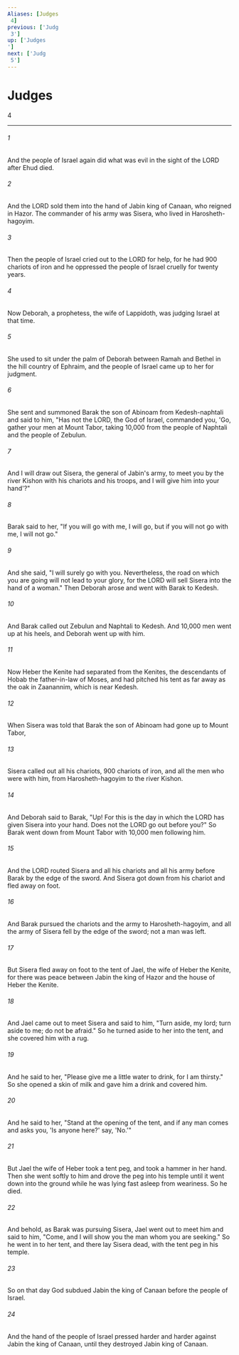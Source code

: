 ```yaml
---
Aliases: [Judges 4]
previous: ['Judg 3']
up: ['Judges']
next: ['Judg 5']
---
```

# Judges 4

***
 

###### 1 
And the people of Israel again did what was evil in the sight of the LORD after Ehud died.  

###### 2 
And the LORD sold them into the hand of Jabin king of Canaan, who reigned in Hazor. The commander of his army was Sisera, who lived in Harosheth-hagoyim.  

###### 3 
Then the people of Israel cried out to the LORD for help, for he had 900 chariots of iron and he oppressed the people of Israel cruelly for twenty years.  

###### 4 
Now Deborah, a prophetess, the wife of Lappidoth, was judging Israel at that time.  

###### 5 
She used to sit under the palm of Deborah between Ramah and Bethel in the hill country of Ephraim, and the people of Israel came up to her for judgment.  

###### 6 
She sent and summoned Barak the son of Abinoam from Kedesh-naphtali and said to him, "Has not the LORD, the God of Israel, commanded you, 'Go, gather your men at Mount Tabor, taking 10,000 from the people of Naphtali and the people of Zebulun.  

###### 7 
And I will draw out Sisera, the general of Jabin's army, to meet you by the river Kishon with his chariots and his troops, and I will give him into your hand'?"  

###### 8 
Barak said to her, "If you will go with me, I will go, but if you will not go with me, I will not go."  

###### 9 
And she said, "I will surely go with you. Nevertheless, the road on which you are going will not lead to your glory, for the LORD will sell Sisera into the hand of a woman." Then Deborah arose and went with Barak to Kedesh.  

###### 10 
And Barak called out Zebulun and Naphtali to Kedesh. And 10,000 men went up at his heels, and Deborah went up with him.  

###### 11 
Now Heber the Kenite had separated from the Kenites, the descendants of Hobab the father-in-law of Moses, and had pitched his tent as far away as the oak in Zaanannim, which is near Kedesh.  

###### 12 
When Sisera was told that Barak the son of Abinoam had gone up to Mount Tabor,  

###### 13 
Sisera called out all his chariots, 900 chariots of iron, and all the men who were with him, from Harosheth-hagoyim to the river Kishon.  

###### 14 
And Deborah said to Barak, "Up! For this is the day in which the LORD has given Sisera into your hand. Does not the LORD go out before you?" So Barak went down from Mount Tabor with 10,000 men following him.  

###### 15 
And the LORD routed Sisera and all his chariots and all his army before Barak by the edge of the sword. And Sisera got down from his chariot and fled away on foot.  

###### 16 
And Barak pursued the chariots and the army to Harosheth-hagoyim, and all the army of Sisera fell by the edge of the sword; not a man was left.  

###### 17 
But Sisera fled away on foot to the tent of Jael, the wife of Heber the Kenite, for there was peace between Jabin the king of Hazor and the house of Heber the Kenite.  

###### 18 
And Jael came out to meet Sisera and said to him, "Turn aside, my lord; turn aside to me; do not be afraid." So he turned aside to her into the tent, and she covered him with a rug.  

###### 19 
And he said to her, "Please give me a little water to drink, for I am thirsty." So she opened a skin of milk and gave him a drink and covered him.  

###### 20 
And he said to her, "Stand at the opening of the tent, and if any man comes and asks you, 'Is anyone here?' say, 'No.'"  

###### 21 
But Jael the wife of Heber took a tent peg, and took a hammer in her hand. Then she went softly to him and drove the peg into his temple until it went down into the ground while he was lying fast asleep from weariness. So he died.  

###### 22 
And behold, as Barak was pursuing Sisera, Jael went out to meet him and said to him, "Come, and I will show you the man whom you are seeking." So he went in to her tent, and there lay Sisera dead, with the tent peg in his temple.  

###### 23 
So on that day God subdued Jabin the king of Canaan before the people of Israel.  

###### 24 
And the hand of the people of Israel pressed harder and harder against Jabin the king of Canaan, until they destroyed Jabin king of Canaan.
